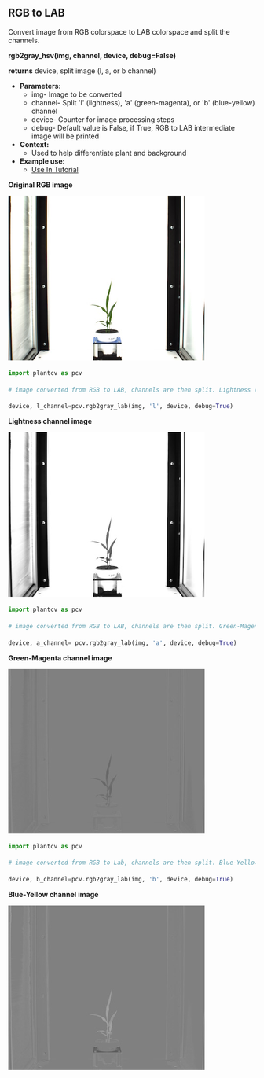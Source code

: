 ## RGB to LAB

Convert image from RGB colorspace to LAB colorspace and split the channels.

**rgb2gray_hsv(img, channel, device, debug=False)**

**returns** device, split image (l, a, or b channel)

- **Parameters:**
    - img- Image to be converted
    - channel- Split 'l' (lightness), 'a' (green-magenta), or 'b' (blue-yellow) channel
    - device- Counter for image processing steps
    - debug- Default value is False, if True, RGB to LAB intermediate image will be printed 
- **Context:**
    - Used to help differentiate plant and background
- **Example use:**
    - [Use In Tutorial](../vis_tutorial.md)

**Original RGB image**

![Screenshot](img/documentation_images/rgb2lab/original_image.jpg)

```python
import plantcv as pcv

# image converted from RGB to LAB, channels are then split. Lightness ('l') channel is outputed.

device, l_channel=pcv.rgb2gray_lab(img, 'l', device, debug=True)
```

**Lightness channel image**

![Screenshot](img/documentation_images/rgb2lab/lab_lightness.jpg)

```python
import plantcv as pcv

# image converted from RGB to LAB, channels are then split. Green-Magenta ('a') channel is outputed.

device, a_channel= pcv.rgb2gray_lab(img, 'a', device, debug=True)
```

**Green-Magenta channel image**

![Screenshot](img/documentation_images/rgb2lab/lab_green-magenta.jpg)
   
```python
import plantcv as pcv

# image converted from RGB to Lab, channels are then split. Blue-Yellow ('b') channel is outputed.

device, b_channel=pcv.rgb2gray_lab(img, 'b', device, debug=True)
```

**Blue-Yellow channel image**

![Screenshot](img/documentation_images/rgb2lab/lab_blue-yellow.jpg)

